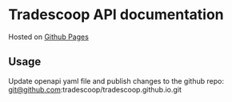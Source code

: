 # Tradescoop API documentation

Hosted on [Github Pages](https://tradescoop.github.io/)

## Usage
Update openapi yaml file and publish changes to the github repo: git@github.com:tradescoop/tradescoop.github.io.git